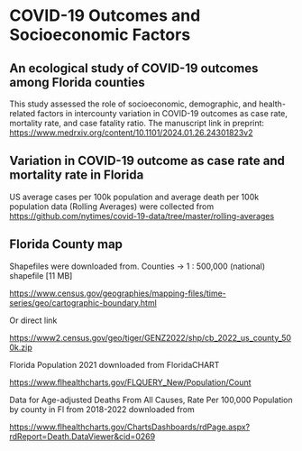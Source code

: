 # COVID-19 Outcomes and Socioeconomic Factors
## An ecological study of COVID-19 outcomes among Florida counties
This study assessed the role of socioeconomic, demographic, and health-related factors in intercounty variation in COVID-19 outcomes as case rate, mortality rate, and case fatality ratio. 
The manuscript link in preprint: 
https://www.medrxiv.org/content/10.1101/2024.01.26.24301823v2




## Variation in COVID-19 outcome as case rate and mortality rate in Florida
US average cases per 100k population and average death per 100k population data (Rolling Averages) were collected 
from https://github.com/nytimes/covid-19-data/tree/master/rolling-averages 




## Florida County map

Shapefiles were downloaded from. Counties -> 1 : 500,000 (national)  shapefile [11 MB] 

https://www.census.gov/geographies/mapping-files/time-series/geo/cartographic-boundary.html


Or direct link

https://www2.census.gov/geo/tiger/GENZ2022/shp/cb_2022_us_county_500k.zip


Florida Population 2021 downloaded from FloridaCHART

https://www.flhealthcharts.gov/FLQUERY_New/Population/Count


Data for Age-adjusted Deaths From All Causes, Rate Per 100,000 Population by county in Fl from 2018-2022 downloaded from 

https://www.flhealthcharts.gov/ChartsDashboards/rdPage.aspx?rdReport=Death.DataViewer&cid=0269
